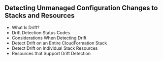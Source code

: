 ## Detecting Unmanaged Configuration Changes to Stacks and Resources


- What Is Drift?
- Drift Detection Status Codes
- Considerations When Detecting Drift
- Detect Drift on an Entire CloudFormation Stack
- Detect Drift on Individual Stack Resources
- Resources that Support Drift Detection
